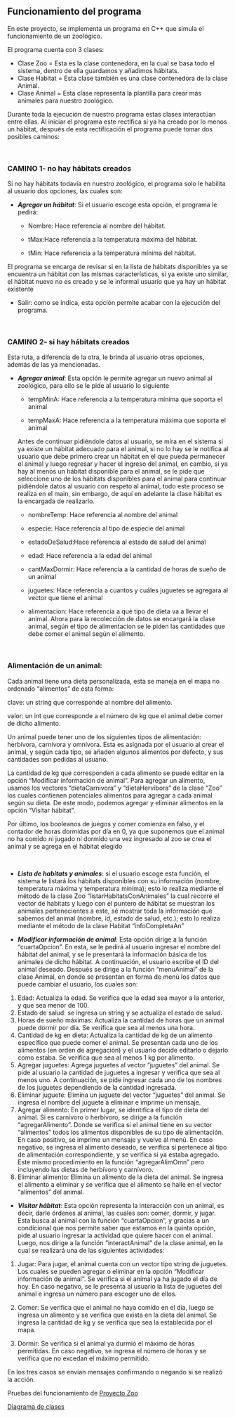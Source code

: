 
## Funcionamiento del programa

En este proyecto, se implementa un programa en C++ que simula el funcionamiento de un zoológico. 

El programa cuenta con 3 clases:

- Clase Zoo = Esta es la clase contenedora, en la cual se basa todo el sistema, dentro de ella guardamos y añadimos hábitats.
- Clase Habitat = Esta clase también es una clase contenedora de la clase Animal.
- Clase Animal = Esta clase representa la plantilla para crear más animales para nuestro zoológico.

Durante toda la ejecución de nuestro programa estas clases interactúan entre ellas. Al iniciar el programa este rectifica si ya ha creado por lo menos un hábitat, después de esta rectificación el programa puede tomar dos posibles caminos:

<br>

### **CAMINO 1- no hay hábitats creados**

Si no hay hábitats todavía en nuestro zoológico, el programa solo le habilita al usuario dos opciones, las cuales son:

- ***Agregar un hábitat***: Si el usuario escoge esta opción, el programa le pedirá:

  - Nombre: Hace referencia al nombre del hábitat.
  
  - tMax:Hace referencia a la temperatura máxima del hábitat.
  
  - tMin: Hace referencia a la temperatura mínima del hábitat.

El programa se encarga de revisar si en la lista de hábitats disponibles ya se encuentra un hábitat con las mismas características, si ya existe uno similar, el hábitat nuevo no es creado y se le informal usuario que ya hay un hábitat existente 

- Salir: como se indica, esta opción permite acabar con la ejecución del programa.

<br>

### **CAMINO 2- si hay hábitats creados**

Esta ruta, a diferencia de la otra, le brinda al usuario otras opciones, además de las ya mencionadas.

- ***Agregar animal***: Esta opción le permite agregar un nuevo animal al zoológico, para ello se le pide al usuario lo siguiente 

  - tempMinA: Hace referencia a la temperatura mínima que soporta el animal 

  - tempMaxA: Hace referencia a la temperatura máxima que soporta el animal
  
  Antes de continuar pidiéndole datos al usuario, se mira en el sistema si ya existe un hábitat adecuado para el animal, si no lo hay se le notifica al usuario que     debe primero crear un hábitat en el que pueda permanecer el animal y luego regresar y hacer el ingreso del animal, en cambio, si ya hay al menos un hábitat           disponible para el animal, se le pide que seleccione uno de los hábitats disponibles para el animal para continuar pidiéndole datos al usuario con respeto al         animal, todo este proceso se realiza en el main, sin embargo, de aquí en adelante la clase hábitat es la encargada de realizarlo.
  
  - nombreTemp: Hace referencia al nombre del animal 
  
  - especie: Hace referencia al tipo de especie del animal
  
  - estadoDeSalud:Hace referencia al estado de salud del animal
  
  - edad: Hace referencia a la edad del animal
  
  - cantMaxDormir: Hace referencia a la cantidad de horas de sueño de un animal
  
  - juguetes: Hace referencia a cuantos y cuáles juguetes se agregara al vector que tiene el animal

  - alimentacion: Hace referencia a qué tipo de dieta va a llevar el animal. Ahora para la recolección de datos se encargará la clase animal, según el tipo de           alimentacion se le piden las cantidades que debe comer el animal según el alimento.

<br>

### Alimentación de un animal:

Cada animal tiene una dieta personalizada, esta se maneja en el mapa no ordenado “alimentos” de esta forma:

clave: un string que corresponde al nombre del alimento.

valor: un int que corresponde a el número de kg que el animal debe comer de dicho alimento.

Un animal puede tener uno de los siguientes tipos de alimentación: herbívora, carnívora y omnívora. Esta es asignada por el usuario al crear el animal, y según cada tipo, se añaden algunos alimentos por defecto, y sus cantidades son pedidas al usuario.

La cantidad de kg que corresponden a cada alimento se puede editar en la opción “Modificar información de animal”. Para agregar un alimento, usamos los vectores “dietaCarnivora” y “dietaHervibora” de la clase “Zoo” los cuales contienen potenciales alimentos para agregar a cada animal según su dieta. De este modo, podemos agregar y eliminar alimentos en la opción “Visitar hábitat”.

Por último, los booleanos de juegos y comer comienza en falso, y el contador de horas dormidas por día en 0, ya que suponemos que el animal no ha comido ni jugado ni dormido una vez ingresado al zoo se crea el animal y se agrega en el hábitat elegido

<br>

- ***Lista de habitats y animales***: si el usuario escoge esta función, el sistema le listará los hábitats disponibles con su información (nombre, temperatura máxima y temperatura mínima); esto lo realiza mediante el método de la clase Zoo “listarHabitatsConAnimales” la cual recorre el vector de habitats y luego con el puntero de hábitat se muestran los animales pertenecientes a este, sé mostrar toda la información que sabemos del animal (nombre, id, estado de salud, etc.); esto lo realiza mediante el método de la clase Habitat “infoCompletaAn”


- ***Modificar información de animal***: Esta opción dirige a la función “cuartaOpcion”. En esta, se le pedirá al usuario ingresar el nombre del hábitat del animal, y se le presentará la información básica de los animales de dicho hábitat. A continuación, el usuario escribe el ID del animal deseado. Después se dirige a la función “menuAnimal” de la clase Animal, en donde se presentan en forma de menú los datos que puede cambiar el usuario, los cuales son:

 1. Edad: Actualiza la edad. Se verifica que la edad sea mayor a la anterior, y que sea menor de 100.
 2. Estado de salud: se ingresa un string y se actualiza el estado de salud.
 3. Horas de sueño máximas: Actualiza la cantidad de horas que un animal puede dormir por día. Se verifica que sea al menos una hora.
 4. Cantidad de kg en dieta: Actualiza la cantidad de kg de un alimento específico que puede comer el animal. Se presentan cada uno de los alimentos (en orden de        agregación) y el usuario decide editarlo o dejarlo como estaba. Se verifica que sea al menos 1 kg por alimento.
 5. Agregar juguetes: Agrega juguetes al vector “juguetes” del animal. Se pide al usuario la cantidad de juguetes a ingresar y verifica que sea al menos uno. A          continuación, se pide ingresar cada uno de los nombres de los juguetes dependiendo de la cantidad ingresada.
 6. Eliminar juguete: Elimina un juguete del vector “juguetes” del animal. Se ingresa el nombre del juguete a eliminar e imprime un mensaje.
 7. Agregar alimento: En primer lugar, se identifica el tipo de dieta del animal. Si es carnívoro o herbívoro, se dirige a la función “agregarAlimento”. Donde se        verifica si el animal tiene en su vector “alimentos” todos los alimentos disponibles de su tipo de alimentación. En caso positivo, se imprime un mensaje y            vuelve al menú. En caso negativo, se ingresa el alimento deseado, se verifica si pertenece al tipo de alimentación correspondiente, y se verifica si ya estaba        agregado. Este mismo procedimiento en la función “agregarAlimOmn” pero incluyendo las dietas de herbívoro y carnívoro.
 8. Eliminar alimento: Elimina un alimento de la dieta del animal. Se ingresa el alimento a eliminar y se verifica que el alimento se halle en el vector                “alimentos” del animal.
  
- ***Visitar hábitat***: Esta opción representa la interacción con un animal, es decir, darle órdenes al animal, las cuales son: comer, dormir, y jugar. Esta busca al animal con la función “cuartaOpcion”, y gracias a un condicional que nos permite saber que estamos en la quinta opción, pide al usuario ingresar la actividad que quiere hacer con el animal. Luego, nos dirige a la función “interactAnimal” de la clase animal, en la cual se realizará una de las siguientes actividades:

1. Jugar: Para jugar, el animal cuenta con un vector tipo string de juguetes. Los cuales se pueden agregar o eliminar en la opción “Modificar información de animal”.
Se verifica si el animal ya ha jugado el día de hoy. En caso negativo, se le presenta al usuario la lista de juguetes del animal e ingresa un número para escoger uno de ellos. 

2. Comer: Se verifica que el animal no haya comido en el día, luego se ingresa un alimento y se verifica que exista en la dieta del animal. Se ingresa la cantidad de kg y se verifica que sea la establecida por el mapa.

3. Dormir: Se verifica si el animal ya durmió el máximo de horas permitidas. En caso negativo, se ingresa el número de horas y se verifica que no excedan el máximo permitido.

En los tres casos se envían mensajes confirmando o negando si se realizó la acción.

Pruebas del funcionamiento de [Proyecto Zoo](https://docs.google.com/document/d/1W198tO81pz3dJOqBWjtysm2cVstQITECEUdDgRzavBQ/edit?usp=sharing)

[Diagrama de clases](https://javerianacaliedu-my.sharepoint.com/:u:/g/personal/vfgustin_javerianacali_edu_co/EQAyT3xCJ3BNoPLRaXTLLlABR6wN6kKZpJffcS8LYm14xQ?e=e9QAbu)
